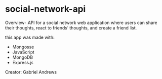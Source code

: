 # social-network-api


Overview-  API for a social network web application where users can share their thoughts, react to friends’ thoughts, and create a friend list. 


this app was made with: 
- Mongosse
- JavaScript
- MongoDB
- Express.js


Creator: Gabriel Andrews